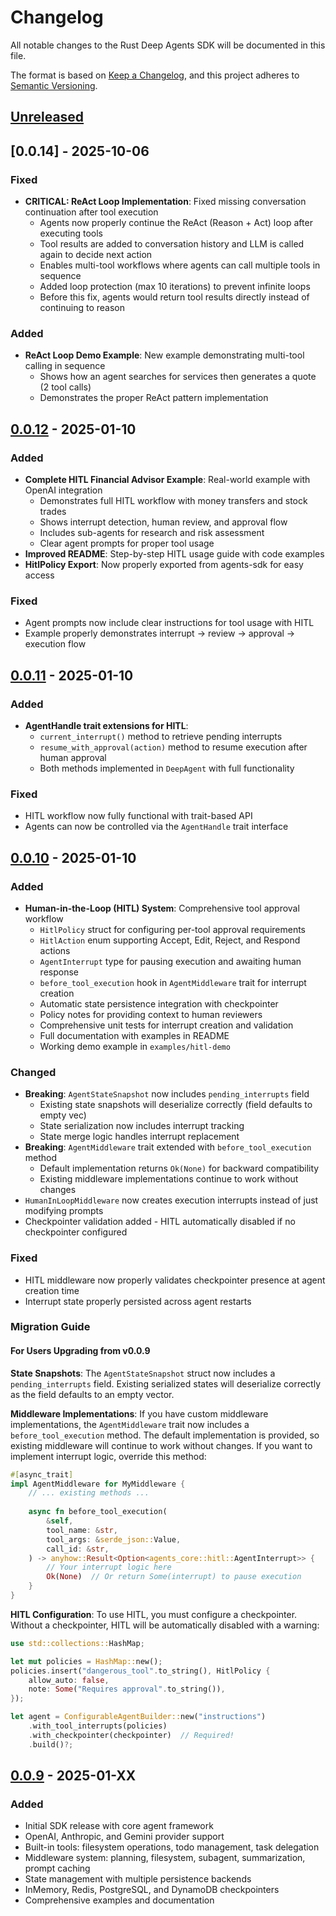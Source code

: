 # Changelog

All notable changes to the Rust Deep Agents SDK will be documented in this file.

The format is based on [Keep a Changelog](https://keepachangelog.com/en/1.0.0/),
and this project adheres to [Semantic Versioning](https://semver.org/spec/v2.0.0.html).

## [Unreleased]

## [0.0.14] - 2025-10-06

### Fixed
- **CRITICAL: ReAct Loop Implementation**: Fixed missing conversation continuation after tool execution
  - Agents now properly continue the ReAct (Reason + Act) loop after executing tools
  - Tool results are added to conversation history and LLM is called again to decide next action
  - Enables multi-tool workflows where agents can call multiple tools in sequence
  - Added loop protection (max 10 iterations) to prevent infinite loops
  - Before this fix, agents would return tool results directly instead of continuing to reason

### Added
- **ReAct Loop Demo Example**: New example demonstrating multi-tool calling in sequence
  - Shows how an agent searches for services then generates a quote (2 tool calls)
  - Demonstrates the proper ReAct pattern implementation

## [0.0.12] - 2025-01-10

### Added
- **Complete HITL Financial Advisor Example**: Real-world example with OpenAI integration
  - Demonstrates full HITL workflow with money transfers and stock trades
  - Shows interrupt detection, human review, and approval flow
  - Includes sub-agents for research and risk assessment
  - Clear agent prompts for proper tool usage
- **Improved README**: Step-by-step HITL usage guide with code examples
- **HitlPolicy Export**: Now properly exported from agents-sdk for easy access

### Fixed
- Agent prompts now include clear instructions for tool usage with HITL
- Example properly demonstrates interrupt → review → approval → execution flow

## [0.0.11] - 2025-01-10

### Added
- **AgentHandle trait extensions for HITL**:
  - `current_interrupt()` method to retrieve pending interrupts
  - `resume_with_approval(action)` method to resume execution after human approval
  - Both methods implemented in `DeepAgent` with full functionality

### Fixed
- HITL workflow now fully functional with trait-based API
- Agents can now be controlled via the `AgentHandle` trait interface

## [0.0.10] - 2025-01-10

### Added
- **Human-in-the-Loop (HITL) System**: Comprehensive tool approval workflow
  - `HitlPolicy` struct for configuring per-tool approval requirements
  - `HitlAction` enum supporting Accept, Edit, Reject, and Respond actions
  - `AgentInterrupt` type for pausing execution and awaiting human response
  - `before_tool_execution` hook in `AgentMiddleware` trait for interrupt creation
  - Automatic state persistence integration with checkpointer
  - Policy notes for providing context to human reviewers
  - Comprehensive unit tests for interrupt creation and validation
  - Full documentation with examples in README
  - Working demo example in `examples/hitl-demo`

### Changed
- **Breaking**: `AgentStateSnapshot` now includes `pending_interrupts` field
  - Existing state snapshots will deserialize correctly (field defaults to empty vec)
  - State serialization now includes interrupt tracking
  - State merge logic handles interrupt replacement
- **Breaking**: `AgentMiddleware` trait extended with `before_tool_execution` method
  - Default implementation returns `Ok(None)` for backward compatibility
  - Existing middleware implementations continue to work without changes
- `HumanInLoopMiddleware` now creates execution interrupts instead of just modifying prompts
- Checkpointer validation added - HITL automatically disabled if no checkpointer configured

### Fixed
- HITL middleware now properly validates checkpointer presence at agent creation time
- Interrupt state properly persisted across agent restarts

### Migration Guide

#### For Users Upgrading from v0.0.9

**State Snapshots**: The `AgentStateSnapshot` struct now includes a `pending_interrupts` field. Existing serialized states will deserialize correctly as the field defaults to an empty vector.

**Middleware Implementations**: If you have custom middleware implementations, the `AgentMiddleware` trait now includes a `before_tool_execution` method. The default implementation is provided, so existing middleware will continue to work without changes. If you want to implement interrupt logic, override this method:

```rust
#[async_trait]
impl AgentMiddleware for MyMiddleware {
    // ... existing methods ...
    
    async fn before_tool_execution(
        &self,
        tool_name: &str,
        tool_args: &serde_json::Value,
        call_id: &str,
    ) -> anyhow::Result<Option<agents_core::hitl::AgentInterrupt>> {
        // Your interrupt logic here
        Ok(None)  // Or return Some(interrupt) to pause execution
    }
}
```

**HITL Configuration**: To use HITL, you must configure a checkpointer. Without a checkpointer, HITL will be automatically disabled with a warning:

```rust
use std::collections::HashMap;

let mut policies = HashMap::new();
policies.insert("dangerous_tool".to_string(), HitlPolicy {
    allow_auto: false,
    note: Some("Requires approval".to_string()),
});

let agent = ConfigurableAgentBuilder::new("instructions")
    .with_tool_interrupts(policies)
    .with_checkpointer(checkpointer)  // Required!
    .build()?;
```

## [0.0.9] - 2025-01-XX

### Added
- Initial SDK release with core agent framework
- OpenAI, Anthropic, and Gemini provider support
- Built-in tools: filesystem operations, todo management, task delegation
- Middleware system: planning, filesystem, subagent, summarization, prompt caching
- State management with multiple persistence backends
- InMemory, Redis, PostgreSQL, and DynamoDB checkpointers
- Comprehensive examples and documentation

[Unreleased]: https://github.com/yafatek/rust-deep-agents-sdk/compare/v0.0.12...HEAD
[0.0.12]: https://github.com/yafatek/rust-deep-agents-sdk/compare/v0.0.11...v0.0.12
[0.0.11]: https://github.com/yafatek/rust-deep-agents-sdk/compare/v0.0.10...v0.0.11
[0.0.10]: https://github.com/yafatek/rust-deep-agents-sdk/compare/v0.0.9...v0.0.10
[0.0.9]: https://github.com/yafatek/rust-deep-agents-sdk/releases/tag/v0.0.9
